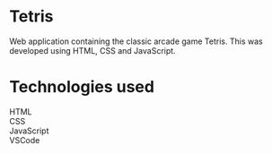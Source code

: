 # Tetris
Web application containing the classic arcade game Tetris. This was developed using HTML, CSS and JavaScript.

# Technologies used
HTML  
CSS  
JavaScript  
VSCode  
